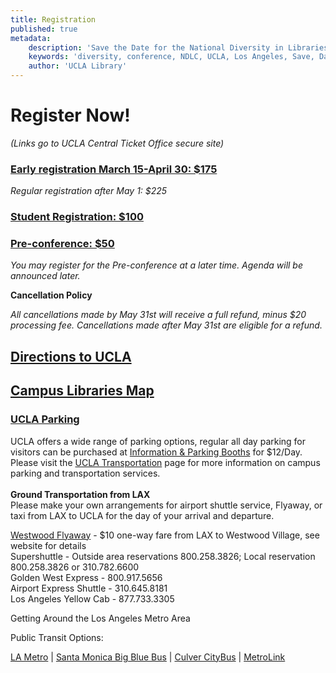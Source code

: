 ```yaml
---
title: Registration
published: true
metadata:
    description: 'Save the Date for the National Diversity in Libraries Conference (NDLC) 2016 UCLA, Los Angeles, California where library staff discuss issues relating to diversity.'
    keywords: 'diversity, conference, NDLC, UCLA, Los Angeles, Save, Date, national, 2016, what is diversity, diversity committee, registration, fee, cost'
    author: 'UCLA Library'
---
```


# Register Now!
_(Links go to UCLA Central Ticket Office secure site)_

### <a href="https://oss.ticketmaster.com/aps/uclacto/EN/buy/details/m162830" target="_blank">Early registration March 15-April 30: $175</a>
   _Regular registration after May 1: $225_
### <a href="https://oss.ticketmaster.com/aps/uclacto/EN/buy/details/m162830" target="_blank">Student Registration: $100</a>
### <a href="https://oss.ticketmaster.com/aps/uclacto/EN/buy/details/m162830" target="_blank">Pre-conference: $50</a>
   _You may register for the Pre-conference at a later time. Agenda will be announced later._

**Cancellation Policy**

   _All cancellations made by May 31st will receive a full refund, minus $20 processing fee. Cancellations made after May 31st are eligible for a refund._

## <a href="http://www.ucla.edu/maps-directions-parking/" target="_blank">Directions to UCLA</a>
## <a href="http://www.library.ucla.edu/sites/default/files/libmap_091710.pdf" target="_blank">Campus Libraries Map</a><br /> 
### <a href="https://main.transportation.ucla.edu/campus-parking" target="_blank">UCLA Parking</a>

UCLA offers a wide range of parking options, regular all day parking for visitors can be purchased at <a href="https://main.transportation.ucla.edu/campus-parking/visitors/information-parking-booths" target="_blank">Information &amp; 
Parking Booths</a> for $12/Day. Please visit the <a href="https://main.transportation.ucla.edu/" target="_blank">UCLA 
Transportation</a> page for more information on campus parking and transportation services. <br /> <br /> <strong>Ground Transportation from LAX</strong><br /> Please make your own arrangements for airport shuttle service, Flyaway, or taxi from LAX to UCLA for the day of your arrival and departure.</p>
<a href="http://www.lawa.org/welcome_lax.aspx?id=4698" target="_blank">Westwood Flyaway</a>&nbsp;- $10 one-way fare from LAX to Westwood Village, see website for details<br /> Supershuttle&nbsp;- Outside area reservations 800.258.3826; Local reservation 800.258.3826 or 310.782.6600<br /> Golden West Express&nbsp;- 800.917.5656<br /> Airport Express Shuttle&nbsp;- 310.645.8181<br /> Los Angeles Yellow Cab - 877.733.3305</p>
<p>
    Getting Around the Los Angeles Metro Area
</p>
<p>
    Public Transit Options:
</p>
<p>
    <a href="https://www.metro.net/" target="_blank">LA Metro</a> | <a href="https://www.bigbluebus.com/" target="_blank">Santa Monica Big Blue Bus</a> | <a href="http://www.culvercity.org/enjoy/culver-city-bus" target="_blank">Culver CityBus</a> | <a href="http://www.metrolinktrains.com/" target="_blank">MetroLink</a>
</p>


